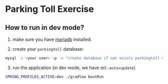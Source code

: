 # Parking Toll Exercise


## How to run in dev mode?
1. make sure you have [mariadb](https://mariadb.com) installed.

2. create your `parkingtoll` database:
```bash
mysql -u <your user> -p -e "create database if not exists parkingtoll character set utf8mb4 collate utf8mb4_bin;"
```

3. run the application (in dev mode, we have `ddl-auto=update`)
```bash
SPRING_PROFILES_ACTIVE=dev ./gradlew bootRun
```
